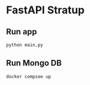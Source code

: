 # FastAPI Stratup

## Run app

```bash
python main.py
```

## Run Mongo DB

```bash
docker compsoe up
```
